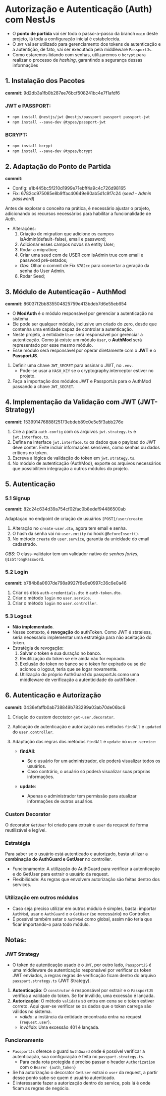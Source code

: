 # Autorização e Autenticação (Auth) com NestJs

- O **ponto de partida** vai ser todo o passo-a-passo da branch `main` deste projeto, lá toda a configuração inicial é estabelecida.
- O `JWT` vai ser utilizado para gerenciamento dos tokens de autenticação e a autentição, de fato, vai ser executada pela middleware `PassportJs`.
- Como estaremos lidando com senhas, utilizaremos o `bcrypt` para realizar o processo de _hashing_, garantindo a segurança dessas informações

## 1. Instalação dos Pacotes
**commit**: 9d2db3a1fb0b287ee76bcf508241bc4e7f1afdf6   

### __JWT e PASSPORT__:   
- `npm install @nestjs/jwt @nestjs/passport passport passport-jwt`
- `npm install --save-dev @types/passport-jwt`

### __BCRYPT__:   
- `npm install bcrypt`
- `npm install --save-dev @types/bcrypt`

## 2. Adaptação do Ponto de Partida

**commit**:   
- Config: e1b445bc5f210d1999e71ebff4a9c4c726d98165
- Fix: 6782cc975085e8b9ffac40649e90ab5d1c9f7c24 (_seed - Admin password_)

Antes de explorar o conceito na prática, é necessário ajustar o projeto, adicionando os recursos necessários para habilitar a funcionalidade de  _Auth_.

- Alterações:
   1. Criação de migration que adicione os campos isAdmin(default=false), email e password;
   2. Adicionar esses campos novos na entity User;
   3. Rodar a migration;
   4. Criar uma seed com de USER com isAdmin true com email e password pré-setados;
     - _Obs_: Olhar o commit de Fix `6782cc` para consertar a geração da senha do User Admin.
   6. Rodar Seed;

## 3. Módulo de Autenticação - AuthMod

**commit**: 86037f2bb835504825759e413bdeb7d6e55eb654  

 - O **ModAuth** é o módulo responsável por gerenciar a autenticação no sistema.  
- Ele pode ser qualquer módulo, inclusive um criado do zero, desde que contenha uma entidade capaz de controlar a autenticação.  
- Neste projeto, a entidade `User` será responsável por gerenciar a autenticação. Como já existe um módulo `User`, o **AuthMod** será representado por esse mesmo módulo.  
- Esse módulo será responsável por operar diretamente com o **JWT** e o **PassportJS**.

1. Definir uma chave `JWT_SECRET` para assinar o JWT, no `.env`.
   - Pode-se usar a `HASH_KEY` se o cryptography.interceptor estiver no projeto.
2. Faça a importação dos módulos JWT e PassportJs para o AuthMod passando a chave `JWT_SECRET`.

## 4. Implementação da Validação com JWT (JWT-Strategy)

**commit**: 153991476888f25173ebdeb89c0e5e5f3abb276e   

1. Crie a pasta `auth-config` com os arquivos `jwt.strategy.ts` e `jwt.interface.ts`.
2. Defina na interface `jwt.interface.ts` os dados que o payload do JWT deve conter. Evite incluir informações sensíveis, como senhas ou dados críticos no token.
3. Escreva a lógica de validação do token em `jwt.strategy.ts`.
4. No módulo de autenticação (AuthMod), exporte os arquivos necessários que possibilitem integração a outros módulos do projeto.

## 5. Autenticação

### 5.1 Signup

**commit**: 82c24c634d39a754cf02fac0b8edef94486500ab   

Adaptaçao no endpoint de criação de usuários `[POST]/user/create`: 

1. Alteração no `create-user.dto`, agora tem email e senha.
2. O hash da senha vai no `user.entity` no hook `@BeforeInsert()`.
3. No método `create` do `user.service`, garantia da unicidade do email cadastrado.

_OBS_: O class-validator tem um validador nativo de _senhas fortes_, `@IsStrongPassword`.

### 5.2 Login

**commit**: b784b8a0607de798a9927f6e9e0997c36c6e0a46   

1. Criar os dtos `auth-credentials.dto` e `auth-token.dto`.
2. Criar o método `login` no `user.service`.
3. Criar o método `login` no `user.controller`.

### 5.3 Logout

- __Não implementado__.
- Nesse contexto, é __revogação__ do authToken. Como JWT é stateless, seria necessário implementar uma estratégia para não aceitação do token.
- Estratégia de revogação:
   1. Salvar o token e sua duração no banco.
   2. Reutilização do token se ele ainda não for expirado.
   3. Exclusão do token no banco se o token for expirado ou se ele acionou o logout, teria que se logar novamente.
   4. Utilização do próprio AuthGuard do passportJs como uma middleware de verificação a autenticidade do authToken.
 
## 6. Autenticação e Autorização

**commit**: 0436efaffb0ab738849b783299a03ab70de06bc6  

1. Criação do custom decotator `get-user.decorator`.
2. Aplicação de autenticação e autorização nos métodos `findAll` e `updated` do `user.controller`.
3. Adaptação das regras dos métodos `findAll` e `update` no `user.service`:  

   - **findAll**:  
     - Se o usuário for um administrador, ele poderá visualizar todos os usuários.  
     - Caso contrário, o usuário só poderá visualizar suas próprias informações.  

   - **update**:  
     - Apenas o administrador tem permissão para atualizar informações de outros usuários.  

### Custom Decorator

O decorator `GetUser` foi criado para extrair o `user` da request de forma reutilizável e legível.

### Estratégia
Para saber se o usuário está autenticado e autorizado, basta utilizar a __combinação do AuthGuard e GetUser__ no controller. 
   - Funcionamento: A utilização do AuthGuard para verificar a autenticação e do GetUser para extrair o usuário da request.
   - Flexibilidade: As regras que envolvem autorização são feitas dentro dos services.

### Utilização em outros módulos
- Caso seja preciso utilizar em outros módulo é simples, basta: importar `AuthMod`, usar o `AuthGuard` e o `GetUser` (se necessário) no Controller.
- É possível também setar o `AuthMod` como global, assim não teria que ficar importando-o para todo módulo.



## Notas:

### JWT Strategy
- O token de autenticação usado é o `JWT`, por outro lado, `PassportJS` é uma middleware de autenticação responsável por verificar os token JWT enviados, a regras regras de verificação ficam dentro do arquivo `passpart.strategy.ts` (JWT Strategy).
1. __Autenticação__: O `construtor` é responsável por extrair e o `PassportJS` verifica a validade do token. Se for inválido, uma excessão é lançada.
2. __Autorização__: O método `validate` só entra em cena se o token estiver correto. Aqui quer-se verificar se os dados que o token carrega são válidos no sistema.
   - _válido_: a instância da entidade encontrada entra na request (`request.user`).
   - _inválido_: Uma excessão 401 é lançada.

### Funcionamento
- `PassportJs` oferece o guard `AuthGuard` onde é possível verificar a autenticação, sua configuração é feita no `passpart.strategy.ts`.
   - Para cada rota protegida é preciso passar o header `Authorization` com o `Bearer {auth_token}`
- Se há autorização o decorator `GetUser` extrai o `user` da request, a partir desse ponto sabe-se quem é usuário autenticado.
- É interessante fazer a autorização dentro do service, pois lá é onde ficam as regras de negócio.

